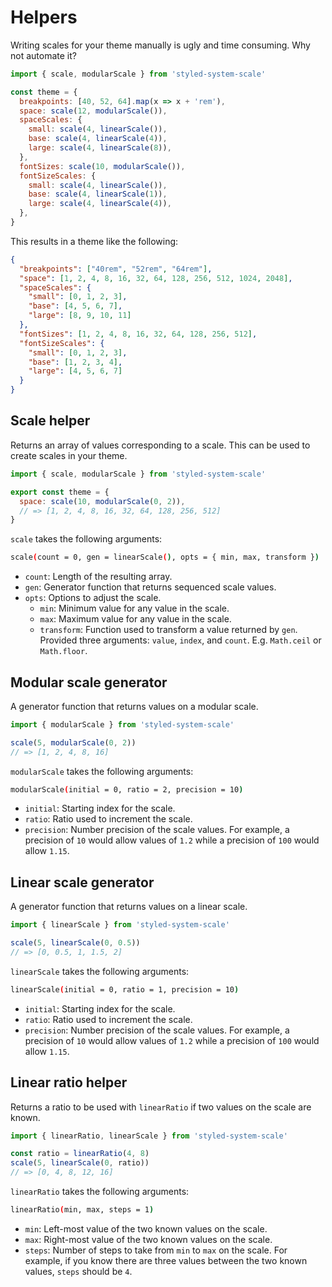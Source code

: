 # Helpers

Writing scales for your theme manually is ugly and time consuming. Why not
automate it?

```js
import { scale, modularScale } from 'styled-system-scale'

const theme = {
  breakpoints: [40, 52, 64].map(x => x + 'rem'),
  space: scale(12, modularScale()),
  spaceScales: {
    small: scale(4, linearScale()),
    base: scale(4, linearScale(4)),
    large: scale(4, linearScale(8)),
  },
  fontSizes: scale(10, modularScale()),
  fontSizeScales: {
    small: scale(4, linearScale()),
    base: scale(4, linearScale(1)),
    large: scale(4, linearScale(4)),
  },
}
```

This results in a theme like the following:

```json
{
  "breakpoints": ["40rem", "52rem", "64rem"],
  "space": [1, 2, 4, 8, 16, 32, 64, 128, 256, 512, 1024, 2048],
  "spaceScales": {
    "small": [0, 1, 2, 3],
    "base": [4, 5, 6, 7],
    "large": [8, 9, 10, 11]
  },
  "fontSizes": [1, 2, 4, 8, 16, 32, 64, 128, 256, 512],
  "fontSizeScales": {
    "small": [0, 1, 2, 3],
    "base": [1, 2, 3, 4],
    "large": [4, 5, 6, 7]
  }
}
```

## Scale helper

Returns an array of values corresponding to a scale. This can be used to create
scales in your theme.

```js
import { scale, modularScale } from 'styled-system-scale'

export const theme = {
  space: scale(10, modularScale(0, 2)),
  // => [1, 2, 4, 8, 16, 32, 64, 128, 256, 512]
}
```

`scale` takes the following arguments:

```sh
scale(count = 0, gen = linearScale(), opts = { min, max, transform })
```

- `count`: Length of the resulting array.
- `gen`: Generator function that returns sequenced scale values.
- `opts`: Options to adjust the scale.
  - `min`: Minimum value for any value in the scale.
  - `max`: Maximum value for any value in the scale.
  - `transform`: Function used to transform a value returned by `gen`. Provided
    three arguments: `value`, `index`, and `count`. E.g. `Math.ceil` or
    `Math.floor`.

## Modular scale generator

A generator function that returns values on a modular scale.

```js
import { modularScale } from 'styled-system-scale'

scale(5, modularScale(0, 2))
// => [1, 2, 4, 8, 16]
```

`modularScale` takes the following arguments:

```sh
modularScale(initial = 0, ratio = 2, precision = 10)
```

- `initial`: Starting index for the scale.
- `ratio`: Ratio used to increment the scale.
- `precision`: Number precision of the scale values. For example, a precision of
  `10` would allow values of `1.2` while a precision of `100` would allow
  `1.15`.

## Linear scale generator

A generator function that returns values on a linear scale.

```js
import { linearScale } from 'styled-system-scale'

scale(5, linearScale(0, 0.5))
// => [0, 0.5, 1, 1.5, 2]
```

`linearScale` takes the following arguments:

```sh
linearScale(initial = 0, ratio = 1, precision = 10)
```

- `initial`: Starting index for the scale.
- `ratio`: Ratio used to increment the scale.
- `precision`: Number precision of the scale values. For example, a precision of
  `10` would allow values of `1.2` while a precision of `100` would allow
  `1.15`.

## Linear ratio helper

Returns a ratio to be used with `linearRatio` if two values on the scale are
known.

```js
import { linearRatio, linearScale } from 'styled-system-scale'

const ratio = linearRatio(4, 8)
scale(5, linearScale(0, ratio))
// => [0, 4, 8, 12, 16]
```

`linearRatio` takes the following arguments:

```sh
linearRatio(min, max, steps = 1)
```

- `min`: Left-most value of the two known values on the scale.
- `max`: Right-most value of the two known values on the scale.
- `steps`: Number of steps to take from `min` to `max` on the scale. For
  example, if you know there are three values between the two known values,
  `steps` should be `4`.
